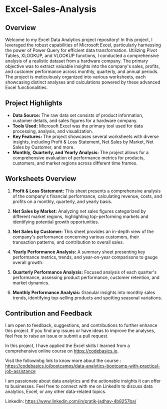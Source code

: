 # Excel-Sales-Analysis

## Overview

Welcome to my Excel Data Analytics project repository! In this project, I leveraged the robust capabilities of Microsoft Excel, particularly harnessing the power of Power Query for efficient data transformation. Utilizing Pivot Tables, XLOOKUP, and VLOOKUP functions, I conducted a comprehensive analysis of a realistic dataset from a hardware company. The primary objective was to extract valuable insights into the company's sales, profits, and customer performance across monthly, quarterly, and annual periods. The project is meticulously organized into various worksheets, each showcasing distinct analyses and calculations powered by these advanced Excel functionalities.

## Project Highlights

- **Data Source:** The raw data set consists of product information, customer details, and sales figures for a hardware company.
- **Tools Used:** Microsoft Excel was the primary tool used for data processing, analysis, and visualization.
- **Key Features:** The project showcases several worksheets with diverse insights, including Profit & Loss Statement, Net Sales by Market, Net Sales by Customer, and more.
- **Monthly, Quarterly, and Yearly Analysis:** The project allows for a comprehensive evaluation of performance metrics for products, customers, and market regions across different time frames.

## Worksheets Overview

1. **Profit & Loss Statement:** This sheet presents a comprehensive analysis of the company's financial performance, calculating revenue, costs, and profits on a monthly, quarterly, and yearly basis.

2. **Net Sales by Market:** Analyzing net sales figures categorized by different market regions, highlighting top-performing markets and identifying potential growth opportunities.

3. **Net Sales by Customer:** This sheet provides an in-depth view of the company's performance concerning various customers, their transaction patterns, and contribution to overall sales.

4. **Yearly Performance Analysis:** A summary sheet presenting key performance metrics, trends, and year-on-year comparisons to gauge overall growth.

5. **Quarterly Performance Analysis:** Focused analysis of each quarter's performance, assessing product performance, customer retention, and market dynamics.

6. **Monthly Performance Analysis:** Granular insights into monthly sales trends, identifying top-selling products and spotting seasonal variations.


## Contribution and Feedback

I am open to feedback, suggestions, and contributions to further enhance this project. If you find any issues or have ideas to improve the analyses, feel free to raise an issue or submit a pull request.


In this project, I have applied the Excel skills I learned from a comprehensive online course on https://codebasics.io.

Visit the followinbg link to know more about the course : https://codebasics.io/bootcamps/data-analytics-bootcamp-with-practical-job-assistance


 I am passionate about data analytics and the actionable insights it can offer to businesses.
 Feel free to connect with me on LinkedIn to discuss data analytics, Excel, or any other data-related topics.
 
 LinkedIn: https://www.linkedin.com/in/pratik-jadhav-4b8257ba/
